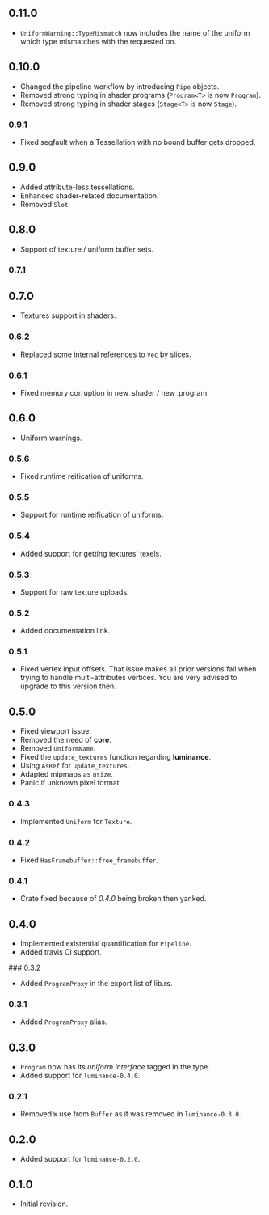 ## 0.11.0

- `UniformWarning::TypeMismatch` now includes the name of the uniform which type mismatches with the
  requested on.

## 0.10.0

- Changed the pipeline workflow by introducing `Pipe` objects.
- Removed strong typing in shader programs (`Program<T>` is now `Program`).
- Removed strong typing in shader stages (`Stage<T>` is now `Stage`).

### 0.9.1

- Fixed segfault when a Tessellation with no bound buffer gets dropped.

## 0.9.0

- Added attribute-less tessellations.
- Enhanced shader-related documentation.
- Removed `Slot`.

## 0.8.0

- Support of texture / uniform buffer sets.

### 0.7.1

## 0.7.0

- Textures support in shaders.

### 0.6.2

- Replaced some internal references to `Vec` by slices.

### 0.6.1

- Fixed memory corruption in new_shader / new_program.

## 0.6.0

- Uniform warnings.

### 0.5.6

- Fixed runtime reification of uniforms.

### 0.5.5

- Support for runtime reification of uniforms.

### 0.5.4

- Added support for getting textures’ texels.

### 0.5.3

- Support for raw texture uploads.

### 0.5.2

- Added documentation link.

### 0.5.1

- Fixed vertex input offsets. That issue makes all prior versions fail when trying to handle
  multi-attributes vertices. You are very advised to upgrade to this version then.

## 0.5.0

- Fixed viewport issue.
- Removed the need of **core**.
- Removed `UniformName`.
- Fixed the `update_textures` function regarding **luminance**.
- Using `AsRef` for `update_textures`.
- Adapted mipmaps as `usize`.
- Panic if unknown pixel format.

### 0.4.3

- Implemented `Uniform` for `Texture`.

### 0.4.2

- Fixed `HasFramebuffer::free_framebuffer`.

### 0.4.1

- Crate fixed because of *0.4.0* being broken then yanked.

## 0.4.0

- Implemented existential quantification for `Pipeline`.
- Added travis CI support.

### 0.3.2

- Added `ProgramProxy` in the export list of lib.rs.

### 0.3.1

- Added `ProgramProxy` alias.

## 0.3.0

- `Program` now has its *uniform interface* tagged in the type.
- Added support for `luminance-0.4.0`.

### 0.2.1

- Removed `W` use from `Buffer` as it was removed in `luminance-0.3.0`.

## 0.2.0

- Added support for `luminance-0.2.0`.

## 0.1.0

- Initial revision.
